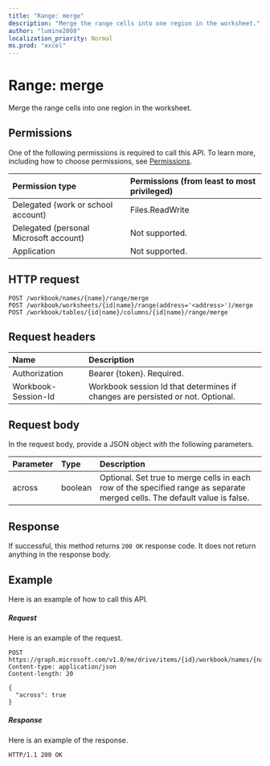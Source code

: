 ```yaml
---
title: "Range: merge"
description: "Merge the range cells into one region in the worksheet."
author: "lumine2008"
localization_priority: Normal
ms.prod: "excel"
---
```


# Range: merge

Merge the range cells into one region in the worksheet.
## Permissions
One of the following permissions is required to call this API. To learn more, including how to choose permissions, see [Permissions](/graph/permissions-reference).

|Permission type      | Permissions (from least to most privileged)              |
|:--------------------|:---------------------------------------------------------|
|Delegated (work or school account) | Files.ReadWrite    |
|Delegated (personal Microsoft account) | Not supported.    |
|Application | Not supported. |

## HTTP request
<!-- { "blockType": "ignored" } -->
```http
POST /workbook/names/{name}/range/merge
POST /workbook/worksheets/{id|name}/range(address='<address>')/merge
POST /workbook/tables/{id|name}/columns/{id|name}/range/merge

```
## Request headers
| Name       | Description|
|:---------------|:----------|
| Authorization  | Bearer {token}. Required. |
| Workbook-Session-Id  | Workbook session Id that determines if changes are persisted or not. Optional.|

## Request body
In the request body, provide a JSON object with the following parameters.

| Parameter	   | Type	|Description|
|:---------------|:--------|:----------|
|across|boolean|Optional. Set true to merge cells in each row of the specified range as separate merged cells. The default value is false.|

## Response

If successful, this method returns `200 OK` response code. It does not return anything in the response body.

## Example
Here is an example of how to call this API.
##### Request
Here is an example of the request.
<!-- {
  "blockType": "request",
  "name": "range_merge"
}-->
```http
POST https://graph.microsoft.com/v1.0/me/drive/items/{id}/workbook/names/{name}/range/merge
Content-type: application/json
Content-length: 20

{
  "across": true
}
```

##### Response
Here is an example of the response. 
<!-- {
  "blockType": "response"
} -->
```http
HTTP/1.1 200 OK
```

<!-- uuid: 8fcb5dbc-d5aa-4681-8e31-b001d5168d79
2015-10-25 14:57:30 UTC -->
<!-- {
  "type": "#page.annotation",
  "description": "Range: merge",
  "keywords": "",
  "section": "documentation",
  "tocPath": "",
  "suppressions": [
  ]
}-->
